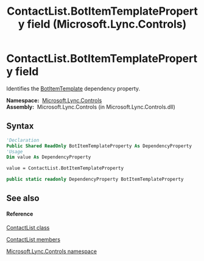 ﻿---
title: ContactList.BotItemTemplateProperty field (Microsoft.Lync.Controls)
TOCTitle: BotItemTemplateProperty field
ms:assetid: F:Microsoft.Lync.Controls.ContactList.BotItemTemplateProperty_DI_3_UC_OCS14MrefLyncWPF
ms:mtpsurl: https://msdn.microsoft.com/en-us/library/microsoft.lync.controls.contactlist.botitemtemplateproperty_di_3_uc_ocs14mreflyncwpf(v=office.15)
ms:contentKeyID: 48599824
ms.date: 07/28/2014
mtps_version: v=office.15
f1_keywords:
- Microsoft.Lync.Controls.ContactList.BotItemTemplateProperty
dev_langs:
- CSharp
- JScript
- VB
- other
---

# ContactList.BotItemTemplateProperty field

Identifies the [BotItemTemplate](contactlist-botitemtemplate-property-microsoft-lync-controls_1.md) dependency property.

**Namespace:**  [Microsoft.Lync.Controls](microsoft-lync-controls-namespace_1.md)  
**Assembly:**  Microsoft.Lync.Controls (in Microsoft.Lync.Controls.dll)

## Syntax

``` vb
'Declaration
Public Shared ReadOnly BotItemTemplateProperty As DependencyProperty
'Usage
Dim value As DependencyProperty

value = ContactList.BotItemTemplateProperty
```

``` csharp
public static readonly DependencyProperty BotItemTemplateProperty
```

## See also

#### Reference

[ContactList class](contactlist-class-microsoft-lync-controls_1.md)

[ContactList members](contactlist-members-microsoft-lync-controls_1.md)

[Microsoft.Lync.Controls namespace](microsoft-lync-controls-namespace_1.md)

